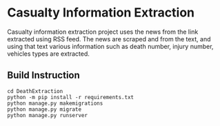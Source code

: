 # Casualty Information Extraction
Casualty information extraction project uses the news from the link extracted using RSS feed. The news are scraped and from the text, and using that text various information such as death number, injury number, vehicles types are extracted.

## Build Instruction 
```
cd DeathExtraction
python -m pip install -r requirements.txt
python manage.py makemigrations
python manage.py migrate
python manage.py runserver
```
